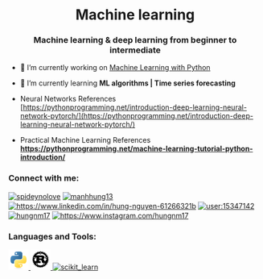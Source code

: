 <h1 align="center">Machine learning</h1>
<h3 align="center">Machine learning & deep learning from beginner to intermediate</h3>

- 🔭 I’m currently working on [Machine Learning with Python](https://github.com/spideynolove/machinelearning/tree/main/Machine%20Learning%20with%20Python)

- 🌱 I’m currently learning **ML algorithms | Time series forecasting**

- Neural Networks References [https://pythonprogramming.net/introduction-deep-learning-neural-network-pytorch/](https://pythonprogramming.net/introduction-deep-learning-neural-network-pytorch/)

- Practical Machine Learning References **https://pythonprogramming.net/machine-learning-tutorial-python-introduction/**

<h3 align="left">Connect with me:</h3>
<p align="left">
<a href="https://dev.to/spideynolove" target="blank"><img align="center" src="https://cdn.jsdelivr.net/npm/simple-icons@3.0.1/icons/dev-dot-to.svg" alt="spideynolove" height="30" width="40" /></a>
<a href="https://twitter.com/manhhung13" target="blank"><img align="center" src="https://raw.githubusercontent.com/rahuldkjain/github-profile-readme-generator/master/src/images/icons/Social/twitter.svg" alt="manhhung13" height="30" width="40" /></a>
<a href="https://linkedin.com/in/https://www.linkedin.com/in/hung-nguyen-61266321b" target="blank"><img align="center" src="https://raw.githubusercontent.com/rahuldkjain/github-profile-readme-generator/master/src/images/icons/Social/linked-in-alt.svg" alt="https://www.linkedin.com/in/hung-nguyen-61266321b" height="30" width="40" /></a>
<a href="https://stackoverflow.com/users/user:15347142" target="blank"><img align="center" src="https://raw.githubusercontent.com/rahuldkjain/github-profile-readme-generator/master/src/images/icons/Social/stack-overflow.svg" alt="user:15347142" height="30" width="40" /></a>
<a href="https://kaggle.com/hungnm17" target="blank"><img align="center" src="https://raw.githubusercontent.com/rahuldkjain/github-profile-readme-generator/master/src/images/icons/Social/kaggle.svg" alt="hungnm17" height="30" width="40" /></a>
<a href="https://instagram.com/https://www.instagram.com/hungnm17" target="blank"><img align="center" src="https://raw.githubusercontent.com/rahuldkjain/github-profile-readme-generator/master/src/images/icons/Social/instagram.svg" alt="https://www.instagram.com/hungnm17" height="30" width="40" /></a>
</p>

<h3 align="left">Languages and Tools:</h3>
<p align="left"> <a href="https://www.python.org" target="_blank"> <img src="https://raw.githubusercontent.com/devicons/devicon/master/icons/python/python-original.svg" alt="python" width="40" height="40"/> </a> <a href="https://www.rust-lang.org" target="_blank"> <img src="https://raw.githubusercontent.com/devicons/devicon/master/icons/rust/rust-plain.svg" alt="rust" width="40" height="40"/> </a> <a href="https://scikit-learn.org/" target="_blank"> <img src="https://upload.wikimedia.org/wikipedia/commons/0/05/Scikit_learn_logo_small.svg" alt="scikit_learn" width="40" height="40"/> </a> </p>
